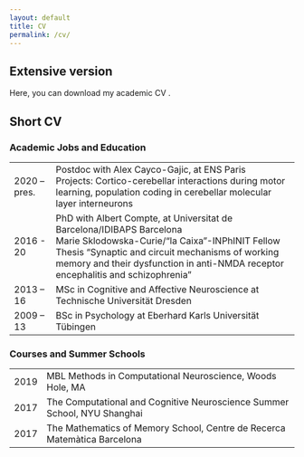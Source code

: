 ```yaml
---
layout: default
title: CV
permalink: /cv/
---
```



<link href="https://stackpath.bootstrapcdn.com/font-awesome/4.7.0/css/font-awesome.min.css" rel="stylesheet">

## Extensive version

Here, you can download my academic CV [<i class="fa fa-file-text"></i>](https://heikestein.github.io/documents/CV.pdf).

## Short CV

### Academic Jobs and Education



<div class="cvtable">
 
 
|  |  |
| ---- | --- |
| 2020 – pres. | Postdoc with Alex Cayco-Gajic, at ENS Paris<br/> Projects: Cortico-cerebellar interactions during motor learning, population coding in cerebellar molecular layer interneurons |
| 2016 - 20 | PhD with Albert Compte, at Universitat de Barcelona/IDIBAPS Barcelona<br/> Marie Sklodowska-Curie/“la Caixa”-INPhINIT Fellow<br/> Thesis “Synaptic and circuit mechanisms of working memory and their dysfunction in anti-NMDA receptor encephalitis and schizophrenia” |
| 2013 – 16 | MSc in Cognitive and Affective Neuroscience at Technische Universität Dresden |
| 2009 – 13 | BSc in Psychology at Eberhard Karls Universität Tübingen |

</div>

### Courses and Summer Schools

<div class="cvtable">

|  |  |
| ---- | --- |
| 2019 | MBL Methods in Computational Neuroscience, Woods Hole, MA |
| 2017 | The Computational and Cognitive Neuroscience Summer School, NYU Shanghai |
| 2017 | The Mathematics of Memory School, Centre de Recerca Matemàtica Barcelona |

</div>
